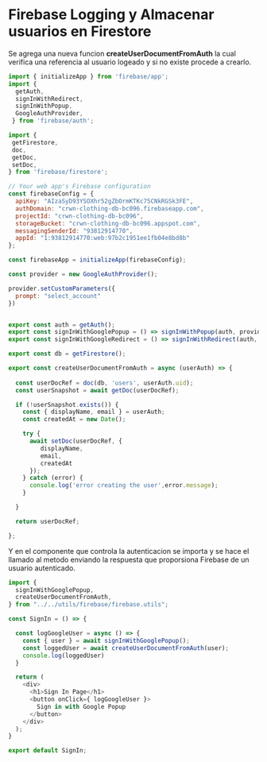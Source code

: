 # Firebase Logging y Almacenar usuarios en Firestore


Se agrega una nueva funcion **createUserDocumentFromAuth** la cual verifica una referencia al usuario logeado y si no existe procede a crearlo.

```javascript
import { initializeApp } from 'firebase/app';
import {
  getAuth,
  signInWithRedirect,
  signInWithPopup,
  GoogleAuthProvider,
 } from 'firebase/auth';

import {
 getFirestore,
 doc,
 getDoc,
 setDoc,
} from 'firebase/firestore';

// Your web app's Firebase configuration
const firebaseConfig = {
  apiKey: "AIzaSyD93YSOXhr52gZbOrmKTKc75CNkRGSk3FE",
  authDomain: "crwn-clothing-db-bc096.firebaseapp.com",
  projectId: "crwn-clothing-db-bc096",
  storageBucket: "crwn-clothing-db-bc096.appspot.com",
  messagingSenderId: "93812914770",
  appId: "1:93812914770:web:97b2c1951ee1fb04e8bd8b"
};

const firebaseApp = initializeApp(firebaseConfig);

const provider = new GoogleAuthProvider();

provider.setCustomParameters({
  prompt: "select_account"
})


export const auth = getAuth();
export const signInWithGooglePopup = () => signInWithPopup(auth, provider);
export const signInWithGoogleRedirect = () => signInWithRedirect(auth, provider);

export const db = getFirestore();

export const createUserDocumentFromAuth = async (userAuth) => {
  
  const userDocRef = doc(db, 'users', userAuth.uid);
  const userSnapshot = await getDoc(userDocRef);

  if (!userSnapshot.exists()) {
    const { displayName, email } = userAuth;
    const createdAt = new Date();

    try {
      await setDoc(userDocRef, {
         displayName, 
         email, 
         createdAt
      });
    } catch (error) {
      console.log('error creating the user',error.message);
    }

  }

  return userDocRef;

};
```

Y en el componente que controla la autenticacion se importa y se hace el llamado al metodo enviando la respuesta que proporsiona Firebase de un usuario autenticado.


```javascript
import { 
  signInWithGooglePopup,
  createUserDocumentFromAuth,
} from "../../utils/firebase/firebase.utils";

const SignIn = () => {

  const logGoogleUser = async () => {
    const { user } = await signInWithGooglePopup();    
    const loggedUser = await createUserDocumentFromAuth(user);
    console.log(loggedUser)
  }

  return (
    <div>
      <h1>Sign In Page</h1>
      <button onClick={ logGoogleUser }>
        Sign in with Google Popup
      </button>
    </div>
  );
}

export default SignIn;
```
